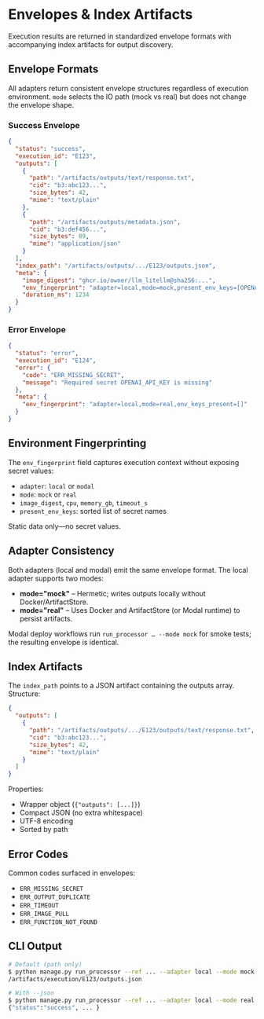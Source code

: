 # Envelopes & Index Artifacts

Execution results are returned in standardized envelope formats with accompanying index artifacts for output discovery.

## Envelope Formats

All adapters return consistent envelope structures regardless of execution environment. `mode` selects the IO path (mock vs real) but does not change the envelope shape.

### Success Envelope

```json
{
  "status": "success",
  "execution_id": "E123",
  "outputs": [
    {
      "path": "/artifacts/outputs/text/response.txt",
      "cid": "b3:abc123...",
      "size_bytes": 42,
      "mime": "text/plain"
    },
    {
      "path": "/artifacts/outputs/metadata.json",
      "cid": "b3:def456...",
      "size_bytes": 89,
      "mime": "application/json"
    }
  ],
  "index_path": "/artifacts/outputs/.../E123/outputs.json",
  "meta": {
    "image_digest": "ghcr.io/owner/llm_litellm@sha256:...",
    "env_fingerprint": "adapter=local,mode=mock,present_env_keys=[OPENAI_API_KEY]",
    "duration_ms": 1234
  }
}
```

### Error Envelope

```json
{
  "status": "error",
  "execution_id": "E124",
  "error": {
    "code": "ERR_MISSING_SECRET",
    "message": "Required secret OPENAI_API_KEY is missing"
  },
  "meta": {
    "env_fingerprint": "adapter=local,mode=real,env_keys_present=[]"
  }
}
```

## Environment Fingerprinting

The `env_fingerprint` field captures execution context without exposing secret values:

- `adapter`: `local` or `modal`
- `mode`: `mock` or `real`
- `image_digest`, `cpu`, `memory_gb`, `timeout_s`
- `present_env_keys`: sorted list of secret names

Static data only—no secret values.

## Adapter Consistency

Both adapters (local and modal) emit the same envelope format. The local adapter supports two modes:

- **mode="mock"** – Hermetic; writes outputs locally without Docker/ArtifactStore.
- **mode="real"** – Uses Docker and ArtifactStore (or Modal runtime) to persist artifacts.

Modal deploy workflows run `run_processor … --mode mock` for smoke tests; the resulting envelope is identical.

## Index Artifacts

The `index_path` points to a JSON artifact containing the outputs array. Structure:

```json
{
  "outputs": [
    {
      "path": "/artifacts/outputs/.../E123/outputs/text/response.txt",
      "cid": "b3:abc123...",
      "size_bytes": 42,
      "mime": "text/plain"
    }
  ]
}
```

Properties:

- Wrapper object (`{"outputs": [...]}`)
- Compact JSON (no extra whitespace)
- UTF-8 encoding
- Sorted by path

## Error Codes

Common codes surfaced in envelopes:

- `ERR_MISSING_SECRET`
- `ERR_OUTPUT_DUPLICATE`
- `ERR_TIMEOUT`
- `ERR_IMAGE_PULL`
- `ERR_FUNCTION_NOT_FOUND`

## CLI Output

```bash
# Default (path only)
$ python manage.py run_processor --ref ... --adapter local --mode mock
/artifacts/execution/E123/outputs.json

# With --json
$ python manage.py run_processor --ref ... --adapter local --mode real --json
{"status":"success", ... }
```
